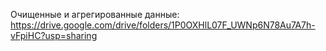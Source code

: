 Очищенные и агрегированные данные: https://drive.google.com/drive/folders/1P0OXHlL07F_UWNp6N78Au7A7h-vFpiHC?usp=sharing 
